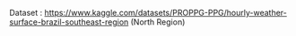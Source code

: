 Dataset : https://www.kaggle.com/datasets/PROPPG-PPG/hourly-weather-surface-brazil-southeast-region (North Region)
